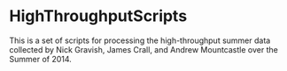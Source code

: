 # HighThroughputScripts

This is a set of scripts for processing the high-throughput summer data collected by Nick Gravish, James Crall, 
and Andrew Mountcastle over the Summer of 2014. 


